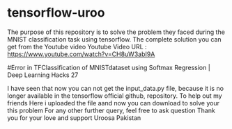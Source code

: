 # tensorflow-uroo
 The purpose of this repository is to solve the problem they faced during the MNIST classification task using tensorflow. The complete solution you can get from the Youtube video 
 Youtube Video URL : https://www.youtube.com/watch?v=CH8uW3abI9A
 
#Error in TFClassification of MNISTdataset using Softmax Regression | Deep Learning Hacks 27

I have seen that now you can not get the input_data.py file, because it is no longer available in the tensorflow official github, repository. To help out my friends
Here i uploaded the file aand now you can download to solve your this problem
For any other further query, feel free to ask question
 Thank you for your love and support
 Uroosa
 Pakistan
